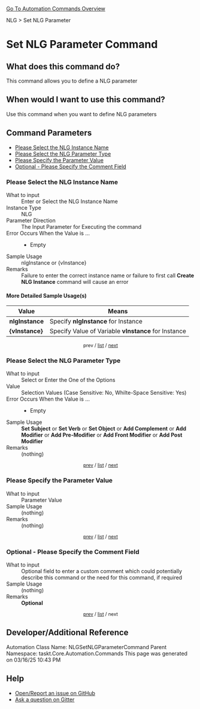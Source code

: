 <!--TITLE: Set NLG Parameter Command -->
<!-- SUBTITLE: a command in the NLG group. -->
[Go To Automation Commands Overview](/automation-commands.md)


NLG &gt; Set NLG Parameter


# Set NLG Parameter Command


## What does this command do?
This command allows you to define a NLG parameter


## When would I want to use this command?
Use this command when you want to define NLG parameters


<a id="param_list"></a>
## Command Parameters
- [Please Select the NLG Instance Name](#param_0)
- [Please Select the NLG Parameter Type](#param_1)
- [Please Specify the Parameter Value](#param_2)
- [Optional - Please Specify the Comment Field](#param_3)


<a id="param_0"></a>
### Please Select the NLG Instance Name


<dl>
<dt>What to input</dt><dd>Enter or Select the NLG Instance Name</dd>
<dt>Instance Type</dt><dd>NLG</dd>
<dt>Parameter Direction</dt><dd>The Input Parameter for Executing the command</dd>
<dt>Error Occurs When the Value is ...</dt><dd><ul>
<li>Empty</li>
</ul></dd>
<dt>Sample Usage</dt><dd>nlgInstance or {vInstance}</dd>
<dt>Remarks</dt><dd>Failure to enter the correct instance name or failure to first call <strong>Create NLG Instance</strong> command will cause an error</dd>
</dl>




#### More Detailed Sample Usage(s)
| Value | Means |
|---|---|
| <strong>nlgInstance</strong> | Specify **nlgInstance** for Instance |
| <strong>{vInstance}</strong> | Specify Value of Variable **vInstance** for Instance |


<div style="font-size: 90%; text-align: center">


prev / [list](#param_list) / [next](#param_1)


</div>


<a id="param_1"></a>
### Please Select the NLG Parameter Type


<dl>
<dt>What to input</dt><dd>Select or Enter the One of the Options</dd>
<dt>Value</dt><dd>Selection Values (Case Sensitive: No, Whilte-Space Sensitive: Yes)</dd>
<dt>Error Occurs When the Value is ...</dt><dd><ul>
<li>Empty</li>
</ul></dd>
<dt>Sample Usage</dt><dd><strong>Set Subject</strong> or  <strong>Set Verb</strong> or  <strong>Set Object</strong> or  <strong>Add Complement</strong> or  <strong>Add Modifier</strong> or  <strong>Add Pre-Modifier</strong> or  <strong>Add Front Modifier</strong> or  <strong>Add Post Modifier</strong></dd>
<dt>Remarks</dt><dd>(nothing)</dd>
</dl>




<div style="font-size: 90%; text-align: center">


[prev](#param_1) / [list](#param_list) / [next](#param_2)


</div>


<a id="param_2"></a>
### Please Specify the Parameter Value


<dl>
<dt>What to input</dt><dd>Parameter Value</dd>
<dt>Sample Usage</dt><dd>(nothing)</dd>
<dt>Remarks</dt><dd>(nothing)</dd>
</dl>




<div style="font-size: 90%; text-align: center">


[prev](#param_2) / [list](#param_list) / [next](#param_3)


</div>


<a id="param_3"></a>
### Optional - Please Specify the Comment Field


<dl>
<dt>What to input</dt><dd>Optional field to enter a custom comment which could potentially describe this command or the need for this command, if required</dd>
<dt>Sample Usage</dt><dd>(nothing)</dd>
<dt>Remarks</dt><dd><strong>Optional</strong><br></dd>
</dl>




<div style="font-size: 90%; text-align: center">


[prev](#param_3) / [list](#param_list) / next


</div>


## Developer/Additional Reference
Automation Class Name: NLGSetNLGParameterCommand
Parent Namespace: taskt.Core.Automation.Commands
This page was generated on 03/16/25 10:43 PM


## Help
- [Open/Report an issue on GitHub](https://github.com/rcktrncn/taskt/issues/new)
- [Ask a question on Gitter](https://gitter.im/taskt-rpa/Lobby)

